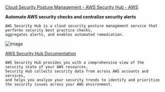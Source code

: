 [Cloud Security Posture Management - AWS Security Hub - AWS](https://docs.aws.amazon.com/securityhub/index.html)

**Automate AWS security checks and centralize security alerts**

```
AWS Security Hub is a cloud security posture management service that performs security best practice checks,
aggregates alerts, and enables automated remediation. 
```

![image](https://github.com/r1skkam/Some-cheatsheets-notes-and-resources-for-AWS-Certified-Security-Specialty-SCS-C01/assets/58542375/2c92b57a-cdde-4d69-b352-d91d783e8b7e)

[AWS Security Hub Documentation](https://docs.aws.amazon.com/securityhub/index.html)

```
AWS Security Hub provides you with a comprehensive view of the security state of your AWS resources.
Security Hub collects security data from across AWS accounts and services,
and helps you analyze your security trends to identify and prioritize the security issues across your AWS environment.
```
